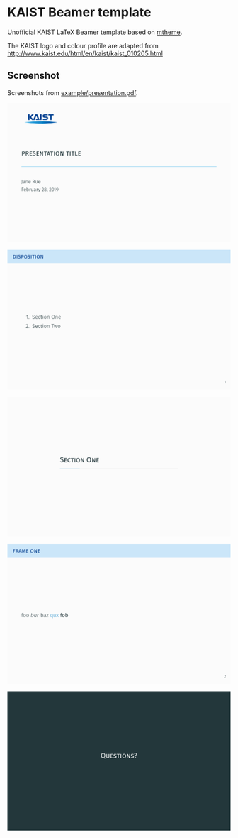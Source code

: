# KAIST Beamer template

Unofficial KAIST LaTeX Beamer template based on [mtheme](https://github.com/matze/mtheme).

The KAIST logo and colour profile are adapted from http://www.kaist.edu/html/en/kaist/kaist_010205.html

## Screenshot

Screenshots from [example/presentation.pdf](https://github.com/mewspring/kaist-beamer-template/raw/master/example/presentation.pdf).

![Title page](example/page-0.png)

![Disposition page](example/page-1.png)

![Section page](example/page-2.png)

![Frame page](example/page-3.png)

![Questions page](example/page-9.png)

